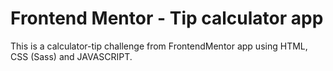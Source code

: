 # Frontend Mentor - Tip calculator app

This is a calculator-tip challenge from FrontendMentor app  using HTML, CSS (Sass) and JAVASCRIPT.
